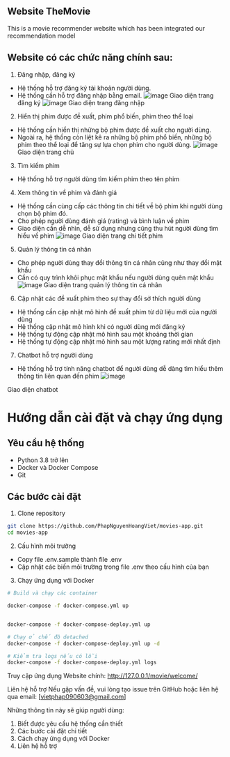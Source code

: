 ## Website TheMovie
This is a movie recommender website which has been integrated our recommendation model
## Website có các chức năng chính sau:
1.	Đăng nhập, đăng ký
-	Hệ thống hỗ trợ đăng ký tài khoản người dùng.
-	Hệ thống cần hỗ trợ đăng nhập bằng email.
![image](https://github.com/user-attachments/assets/0d489f7d-b6e1-44b0-b727-674eb62e4d4f)
Giao diện trang đăng ký
![image](https://github.com/user-attachments/assets/0c4c18cc-bc6d-4a22-921b-0a86eb8e4fc6)
Giao diện trang đăng nhập
2.	Hiển thị phim được đề xuất, phim phổ biến, phim theo thể loại
-	Hệ thống cần hiển thị những bộ phim được đề xuất cho người dùng.
-	Ngoài ra, hệ thống còn liệt kê ra những bộ phim phổ biến, những bộ phim theo thể loại để tăng sự lựa chọn phim cho người dùng.
![image](https://github.com/user-attachments/assets/e25bbf3a-5d81-4c91-b61b-94a23c80ce76)
Giao diện trang chủ
3.	Tìm kiếm phim
-	Hệ thống hỗ trợ người dùng tìm kiếm phim theo tên phim
4.	Xem thông tin về phim và đánh giá
-	Hệ thống cần cùng cấp các thông tin chi tiết về bộ phim khi người dùng chọn bộ phim đó.
-	Cho phép người dùng đánh giá (rating) và bình luận về phim
-	Giao diện cần dễ nhìn, dễ sử dụng nhưng cũng thu hút người dùng tìm hiểu về phim
![image](https://github.com/user-attachments/assets/12503227-d7d6-4ab0-9514-4409e6661cc6)
Giao diện trang chi tiết phim
5.	Quản lý thông tin cá nhân
-	Cho phép người dùng thay đổi thông tin cá nhân cũng như thay đổi mật khẩu
-	Cần có quy trình khôi phục mật khẩu nếu người dùng quên mật khẩu
![image](https://github.com/user-attachments/assets/5327d647-c4a2-4428-b1ee-b243d0b4668f)
Giao diện trang quản lý thông tin cá nhân
6.	Cập nhật các đề xuất phim theo sự thay đổi sở thích người dùng
-	Hệ thống cần cập nhật mô hình đề xuất phim từ dữ liệu mới của người dùng
-	Hệ thống cập nhật mô hình khi có người dùng mới đăng ký 
-	Hệ thống tự động cập nhật mô hình sau một khoảng thời gian
-	Hệ thống tự động cập nhật mô hình sau một lượng rating mới nhất định
7. Chatbot hỗ trợ người dùng
-	Hệ thống hỗ trợ tính năng chatbot để người dùng dễ dàng tìm hiểu thêm thông tin liên quan đến phim
![image](https://github.com/user-attachments/assets/fac68621-22f1-49c2-91e2-e3b9a21cfeb6)


Giao diện chatbot


# Hướng dẫn cài đặt và chạy ứng dụng

## Yêu cầu hệ thống
- Python 3.8 trở lên
- Docker và Docker Compose
- Git

## Các bước cài đặt

1. Clone repository
```bash
git clone https://github.com/PhapNguyenHoangViet/movies-app.git
cd movies-app
```
2. Cấu hình môi trường

- Copy file .env.sample thành file .env
- Cập nhật các biến môi trường trong file .env theo cấu hình của bạn

3. Chạy ứng dụng với Docker
```bash
# Build và chạy các container

docker-compose -f docker-compose.yml up


docker-compose -f docker-compose-deploy.yml up

# Chạy ở chế độ detached
docker-compose -f docker-compose-deploy.yml up -d

# Kiểm tra logs nếu có lỗi
docker-compose -f docker-compose-deploy.yml logs
```

Truy cập ứng dụng
Website chính: http://127.0.0.1/movie/welcome/

Liên hệ hỗ trợ
Nếu gặp vấn đề, vui lòng tạo issue trên GitHub hoặc liên hệ qua email: [vietphap090603@gmail.com]

Những thông tin này sẽ giúp người dùng:
1. Biết được yêu cầu hệ thống cần thiết
2. Các bước cài đặt chi tiết
3. Cách chạy ứng dụng với Docker
4. Liên hệ hỗ trợ

